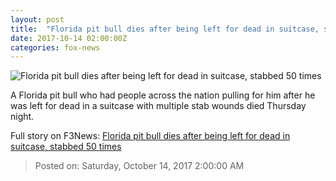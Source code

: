 ```yaml
---
layout: post
title:  "Florida pit bull dies after being left for dead in suitcase, stabbed 50 times"
date: 2017-10-14 02:00:00Z
categories: fox-news
---
```


![Florida pit bull dies after being left for dead in suitcase, stabbed 50 times](http://a57.foxnews.com/images.foxnews.com/content/fox-news/us/2017/10/13/florida-pit-bull-dies-after-being-left-for-dead-in-suitcase-stabbed-50-times/_jcr_content/article-text/article-par-4/inline_spotlight_ima/image.img.jpg/612/344/1507946021478.jpg?ve=1&tl=1)

A Florida pit bull who had people across the nation pulling for him after he was left for dead in a suitcase with multiple stab wounds died Thursday night.


Full story on F3News: [Florida pit bull dies after being left for dead in suitcase, stabbed 50 times](http://www.f3nws.com/n/yfSBRF)

> Posted on: Saturday, October 14, 2017 2:00:00 AM
